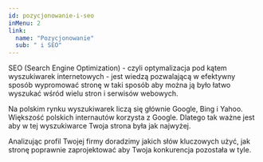 ```yaml
---
id: pozycjonowanie-i-seo
inMenu: 2
link:
  name: "Pozycjonowanie"
  sub: " i SEO" 
---
```


SEO (Search Engine Optimization) - czyli optymalizacja pod kątem wyszukiwarek internetowych - jest wiedzą pozwalającą w efektywny sposób wypromować stronę w taki sposób aby można ją było łatwo wyszukać wśród wielu stron i serwisów webowych.

Na polskim rynku wyszukiwarek liczą się głównie Google, Bing i Yahoo. Większość polskich internautów korzysta z Google. Dlatego tak ważne jest aby w tej wyszukiwarce Twoja strona była jak najwyżej.

Analizując profil Twojej firmy doradzimy jakich słów kluczowych użyć, jak stronę poprawnie zaprojektować aby Twoja konkurencja pozostała w tyle.